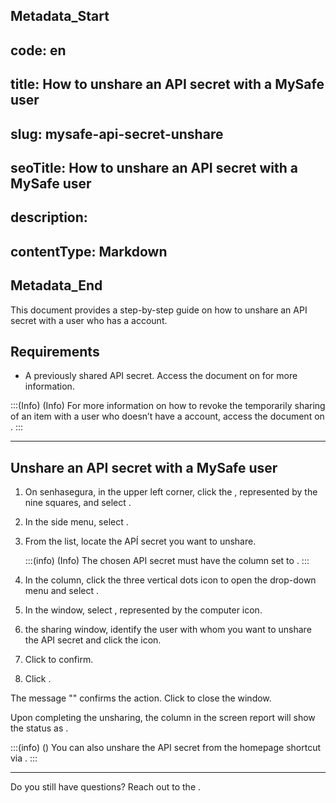 ## Metadata_Start 
## code: en
## title: How to unshare an API secret with a MySafe user 
## slug: mysafe-api-secret-unshare 
## seoTitle: How to unshare an API secret with a MySafe user 
## description:  
## contentType: Markdown 
## Metadata_End
This document provides a step-by-step guide on how to unshare an API secret with a user who has a  account.

## Requirements
* A previously shared API secret. Access the document on  for more information.


:::(Info) (Info)
For more information on how to revoke the temporarily sharing of an item with a user who doesn’t  have a  account, access the document on .
:::

***

## Unshare an API secret with a MySafe user

1. On senhasegura, in the upper left corner, click the , represented by the nine squares, and select .
2. In the side menu, select . 
3. From the list, locate the APÍ secret you want to unshare.
    
    :::(info) (Info)
    The chosen API secret must have the  column set to .
    :::
    
4. In the  column, click the three vertical dots icon to open the drop-down menu and select .
6. In the  window, select , represented by the computer icon.
7. the sharing window, identify the user with whom you want to unshare the API secret and click the  icon.
9. Click  to confirm.
10. Click .

The message "" confirms the action. Click  to close the window.

Upon completing the unsharing, the  column in the  screen report will show the status as .


:::(info) ()
You can also unshare the API secret from the  homepage shortcut via .
:::
***
Do you still have questions? Reach out to the .